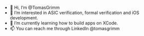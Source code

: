 - 👋 Hi, I’m @TomasGrimm
- 👀 I’m interested in ASIC verification, formal verification and iOS development.
- 🌱 I’m currently learning how to build apps on XCode.
- 📫 You can reach me through LinkedIn @tomasgrimm
<!--- - 💞️ I’m looking to collaborate on ... --->

<!---
TomasGrimm/TomasGrimm is a ✨ special ✨ repository because its `README.md` (this file) appears on your GitHub profile.
You can click the Preview link to take a look at your changes.
--->
